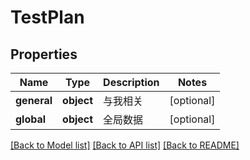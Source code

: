 # TestPlan

## Properties
Name | Type | Description | Notes
------------ | ------------- | ------------- | -------------
**general** | **object** | 与我相关 | [optional] 
**global** | **object** | 全局数据 | [optional] 

[[Back to Model list]](../../README.md#documentation-for-models) [[Back to API list]](../../README.md#documentation-for-api-endpoints) [[Back to README]](../../README.md)



